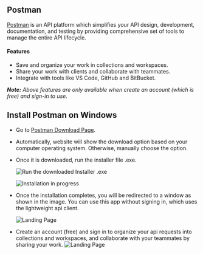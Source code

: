 ## Postman

[Postman](https://www.postman.com/) is an API platform which simplifies your API design, development, documentation, and testing by providing comprehensive set of tools to manage the entire API lifecycle.

#### Features
- Save and organize your work in collections and workspaces.
- Share your work with clients and collaborate with teammates.
- Integrate with tools like VS Code, GitHub and BitBucket.

***Note:** Above features are only available when create an account (which is free) and sign-in to use.*


## Install Postman on Windows
-   Go to [Postman Download Page](https://www.postman.com/downloads/).
-   Automatically, website will show the download option based on your computer operating system. Otherwise, manually choose the option.
- Once it is downloaded, run the installer file .exe.

    ![Run the downloaded Installer .exe](/blog/assets/img/1-run-Installer-file.png)

    ![Installation in progress](/blog/assets/img/2-installation-progress.png)
    
- Once the installation completes, you will be redirected to a window as shown in the image. You can use this app without signing in, which uses the lightweight api client.

   ![Landing Page](/blog/assets/img/3-landing-page.png)

- Create an account (free) and sign in to organize your api requests into collections and workspaces, and collaborate with your teammates by sharing your work.
 ![Landing Page](/blog/assets/img/4-signed-in.png)




